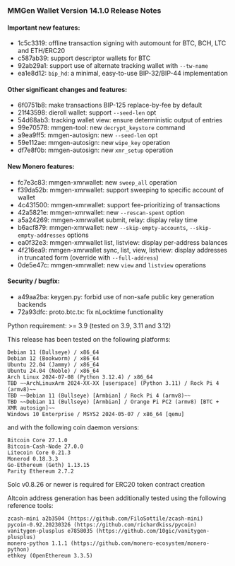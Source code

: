 ### MMGen Wallet Version 14.1.0 Release Notes

#### Important new features:

 - 1c5c3319: offline transaction signing with automount for BTC, BCH, LTC and
             ETH/ERC20
 - c587ab39: support descriptor wallets for BTC
 - 92ab29a1: support use of alternate tracking wallet with `--tw-name`
 - ea1e8d12: `bip_hd`: a minimal, easy-to-use BIP-32/BIP-44 implementation

#### Other significant changes and features:

 - 6f0751b8: make transactions BIP-125 replace-by-fee by default
 - 21f43598: dieroll wallet: support `--seed-len` opt
 - 54d68ab3: tracking wallet view: ensure deterministic output of entries
 - 99e70578: mmgen-tool: new `decrypt_keystore` command
 - a9ea9ff5: mmgen-autosign: new `--seed-len` opt
 - 59e112ae: mmgen-autosign: new `wipe_key` operation
 - df7e8f0b: mmgen-autosign: new `xmr_setup` operation

#### New Monero features:

 - fc7e3c83: mmgen-xmrwallet: new `sweep_all` operation
 - f39da52b: mmgen-xmrwallet: support sweeping to specific account of wallet
 - 4c431500: mmgen-xmrwallet: support fee-prioritizing of transactions
 - 42a5821e: mmgen-xmrwallet: new `--rescan-spent` option
 - a5a24269: mmgen-xmrwallet submit, relay: display relay time
 - b6acf879: mmgen-xmrwallet: new `--skip-empty-accounts`,
             `--skip-empty-addresses` options
 - ea0f32e3: mmgen-xmrwallet list, listview: display per-address balances
 - 4f216ea9: mmgen-xmrwallet sync, list, view, listview: display addresses
             in truncated form (override with `--full-address`)
 - 0de5e47c: mmgen-xmrwallet: new `view` and `listview` operations

#### Security / bugfix:

 - a49aa2ba: keygen.py: forbid use of non-safe public key generation backends
 - 72a93dfc: proto.btc.tx: fix nLocktime functionality

Python requirement: >= 3.9 (tested on 3.9, 3.11 and 3.12)

This release has been tested on the following platforms:

    Debian 11 (Bullseye) / x86_64
    Debian 12 (Bookworm) / x86_64
    Ubuntu 22.04 (Jammy) / x86_64
    Ubuntu 24.04 (Noble) / x86_64
    Arch Linux 2024-07-08 (Python 3.12.4) / x86_64
    TBD ~~ArchLinuxArm 2024-XX-XX [userspace] (Python 3.11) / Rock Pi 4 (armv8)~~
    TBD ~~Debian 11 (Bullseye) [Armbian] / Rock Pi 4 (armv8)~~
    TBD ~~Debian 11 (Bullseye) [Armbian] / Orange Pi PC2 (armv8) [BTC + XMR autosign]~~
    Windows 10 Enterprise / MSYS2 2024-05-07 / x86_64 [qemu]

and with the following coin daemon versions:

    Bitcoin Core 27.1.0
    Bitcoin-Cash-Node 27.0.0
    Litecoin Core 0.21.3
    Monerod 0.18.3.3
    Go-Ethereum (Geth) 1.13.15
    Parity Ethereum 2.7.2

Solc v0.8.26 or newer is required for ERC20 token contract creation

Altcoin address generation has been additionally tested using the following
reference tools:

    zcash-mini a2b3504 (https://github.com/FiloSottile/zcash-mini)
    pycoin-0.92.20230326 (https://github.com/richardkiss/pycoin)
    vanitygen-plusplus e7858035 (https://github.com/10gic/vanitygen-plusplus)
    monero-python 1.1.1 (https://github.com/monero-ecosystem/monero-python)
    ethkey (OpenEthereum 3.3.5)
